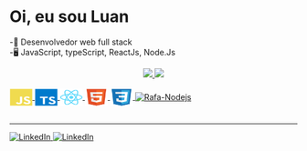 # Oi, eu sou Luan

-🔭 Desenvolvedor web full stack <br>
-🖥️ JavaScript, typeScript, ReactJs, Node.Js
<div align="center">
  <a href="https://github.com/luancavalcant1'">
  <img height="180em" src="https://github-readme-stats.vercel.app/api?username=luancavalcant1&show_icons=true&theme=dracula&include_all_commits=true&count_private=true&title_color=white"/>
  <img height="180em" src="https://github-readme-stats.vercel.app/api/top-langs/?username=luancavalcant1&layout=compact&langs_count=7&theme=dracula&title_color=white"/>
</div> 
<div style="display: inline_block"><br>
  <img align="center" alt="Rafa-Js" height="30" width="40" src="https://raw.githubusercontent.com/devicons/devicon/master/icons/javascript/javascript-plain.svg">
  <img align="center" alt="Rafa-Ts" height="30" width="40" src="https://raw.githubusercontent.com/devicons/devicon/master/icons/typescript/typescript-plain.svg">
  <img align="center" alt="Rafa-React" height="30" width="40" src="https://raw.githubusercontent.com/devicons/devicon/master/icons/react/react-original.svg">
  <img align="center" alt="Rafa-HTML" height="30" width="40" src="https://raw.githubusercontent.com/devicons/devicon/master/icons/html5/html5-original.svg">
  <img align="center" alt="Rafa-CSS" height="30" width="40" src="https://raw.githubusercontent.com/devicons/devicon/master/icons/css3/css3-original.svg">
  <img align="center" alt="Rafa-Nodejs" height="30" width="40" src="https://cdn.jsdelivr.net/gh/devicons/devicon/icons/nodejs/nodejs-plain.svg">      
</div>
<br>
<hr>
<div>
<a href="https://www.linkedin.com/in/luan-cavalcanti-724587234/">
    <img src="https://img.shields.io/badge/LinkedIn-0077B5?style=for-the-badge&logo=linkedin&logoColor=white" alt="LinkedIn" height="25">
  </a>
  <a href="mailto:luanjcavalcanti@gmail.com">
    <img src="https://img.shields.io/badge/Gmail-D14836?style=for-the-badge&logo=gmail&logoColor=white" alt="LinkedIn" height="25">
  </a>
  </div>
